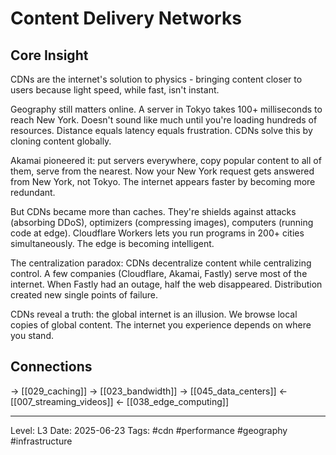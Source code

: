 # Content Delivery Networks

## Core Insight
CDNs are the internet's solution to physics - bringing content closer to users because light speed, while fast, isn't instant.

Geography still matters online. A server in Tokyo takes 100+ milliseconds to reach New York. Doesn't sound like much until you're loading hundreds of resources. Distance equals latency equals frustration. CDNs solve this by cloning content globally.

Akamai pioneered it: put servers everywhere, copy popular content to all of them, serve from the nearest. Now your New York request gets answered from New York, not Tokyo. The internet appears faster by becoming more redundant.

But CDNs became more than caches. They're shields against attacks (absorbing DDoS), optimizers (compressing images), computers (running code at edge). Cloudflare Workers lets you run programs in 200+ cities simultaneously. The edge is becoming intelligent.

The centralization paradox: CDNs decentralize content while centralizing control. A few companies (Cloudflare, Akamai, Fastly) serve most of the internet. When Fastly had an outage, half the web disappeared. Distribution created new single points of failure.

CDNs reveal a truth: the global internet is an illusion. We browse local copies of global content. The internet you experience depends on where you stand.

## Connections
→ [[029_caching]]
→ [[023_bandwidth]]
→ [[045_data_centers]]
← [[007_streaming_videos]]
← [[038_edge_computing]]

---
Level: L3
Date: 2025-06-23
Tags: #cdn #performance #geography #infrastructure